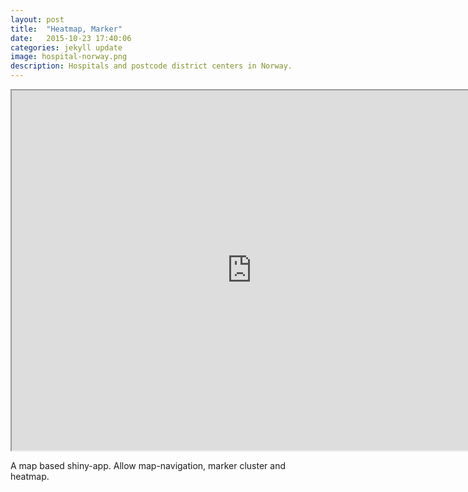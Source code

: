 ```yaml
---
layout: post
title:  "Heatmap, Marker"
date:   2015-10-23 17:40:06
categories: jekyll update
image: hospital-norway.png
description: Hospitals and postcode district centers in Norway.
---
```


<iframe src="http://51.175.77.204/sykehus" style="width:80vw; height:60vw;"></iframe><br>


A map based shiny-app. Allow map-navigation, marker cluster and heatmap.  
